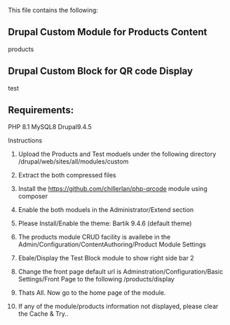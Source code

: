 This file contains the following:

Drupal Custom Module for Products Content
-----------------------------------------
products

Drupal Custom Block for QR code Display
---------------------------------------
test

Requirements:
------------
PHP 8.1
MySQL8
Drupal9.4.5

Instructions
1. Upload the Products and Test moduels under the following directory 
/drupal/web/sites/all/modules/custom
2. Extract the both compressed files
3. Install the https://github.com/chillerlan/php-qrcode module using composer
4. Enable the both moduels in the Administrator/Extend section
5. Please Install/Enable the theme: Bartik 9.4.6 (default theme)

6. The products module CRUD facility is availebe in the Admin/Configuration/ContentAuthoring/Product Module Settings
7. Ebale/Display the Test Block module to show right side bar 2
8. Change the front page default url is Adminstration/Configuration/Basic Settings/Front Page to the following
		/products/display

9. Thats All. Now go to the home page of the module.
10. If any of the module/products information not displayed, please clear the Cache & Try..
